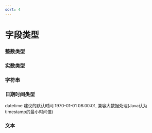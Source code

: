 ```yaml
---
sort: 4
---
```


# 字段类型

### 整数类型

### 实数类型

### 字符串

### 日期时间类型
datetime 建议的默认时间 1970-01-01 08:00:01, 兼容大数据处理(Java认为timestamp的最小时间值)



### 文本